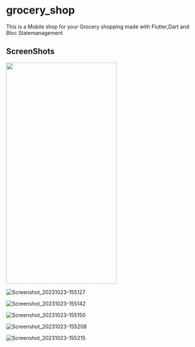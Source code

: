 # grocery_shop

This is a Mobile shop for your Grocery shopping made with Flutter,Dart and Bloc Statemanagement

## ScreenShots

<img src="https://github.com/NicholasNgaruiya/grocery_shop/assets/116637116/d02e15a0-ea8a-4a13-a823-dc1f95cd9142" width="300" height="600">

![Screenshot_20231023-155127](https://github.com/NicholasNgaruiya/grocery_shop/assets/116637116/d02e15a0-ea8a-4a13-a823-dc1f95cd9142)

![Screenshot_20231023-155142](https://github.com/NicholasNgaruiya/grocery_shop/assets/116637116/798f487d-3f5f-4ea5-841c-e4c76421047e)

![Screenshot_20231023-155150](https://github.com/NicholasNgaruiya/grocery_shop/assets/116637116/a563e879-cb69-4d82-84d1-26a4af8d9160)

![Screenshot_20231023-155208](https://github.com/NicholasNgaruiya/grocery_shop/assets/116637116/20a561ff-04b5-47d9-97d8-791557f559a0)

![Screenshot_20231023-155215](https://github.com/NicholasNgaruiya/grocery_shop/assets/116637116/60447726-c522-492e-9396-f075c59661c8)
